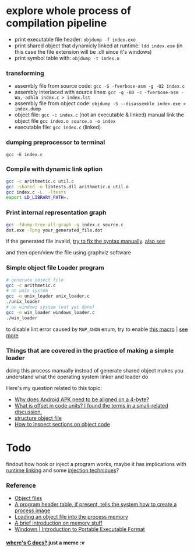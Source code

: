 # explore whole process of compilation pipeline

- print executable file header: `objdump -f index.exe`
- print shared object that dynamicly linked at runtime: `ldd index.exe` (in this case the file extension will be .dll since it's windows)
- print symbol table with: `objdump -t index.o`

### transforming

- assembly file from source code: `gcc -S -fverbose-asm -g -O2 index.c`
- assembly interlaced with source lines: `gcc -g -O0 -c -fverbose-asm -Wa,-adhln index.c > index.lst`
- assembly file from object code: `objdump -S --disassemble index.exe > index.dump`
- object file: `gcc -c index.c` (not an executable & linked) manual link the object file `gcc index.o source.o -o index`
- executable file: `gcc index.c` (linked)

### dumping preprocessor to terminal

`gcc -E index.c`

### Compile with dynamic link option

```bash
gcc -c arithmetic.c util.c
gcc -shared -o libtests.dll arithmetic.o util.o
gcc index.c -L. -ltests
export LD_LIBRARY_PATH=.
```

### Print internal representation graph

```bash
gcc -fdump-tree-all-graph -g index.c source.c
dot.exe -Tpng your_generated_file.dot
```

if the generated file invalid, [try to fix the syntax manually](https://stackoverflow.com/questions/67247147/graphviz-doesnt-understand-gcc-output). [also see](https://t.me/CCpp_Indonesia/74516)

and then open/view the file using graphviz software

### Simple object file Loader program

```bash
# generate object file
gcc -c arithmetic.c
# on unix system
gcc -o unix_loader unix_loader.c
./unix_loader
# on windows system (not yet done)
gcc -o win_loader windows_loader.c
./win_loader
```

to disable lint error caused by `MAP_ANON` enum, try to enable [this macro](https://ftp.gnu.org/old-gnu/Manuals/glibc-2.2.3/html_node/libc_13.html#:~:text=should%20be%20defined.-,Macro%3A%20_GNU_SOURCE,-If%20you%20define) | [see more](https://unix.stackexchange.com/questions/498176/how-does-use-misc-referenced-in-glibc-work)

### Things that are covered in the practice of making a simple loader

doing this process manually instead of generate shared object makes you understand what the operating system linker and loader do

Here's my question related to this topic:

- [Why does Android APK need to be aligned on a 4-byte?](https://www.quora.com/Why-does-Android-APK-need-to-be-aligned-on-a-4-byte)
- [What is offset in code units? I found the terms in a smali-related discussion.](https://www.quora.com/What-is-offset-in-code-units-I-found-the-terms-in-a-smali-related-discussion)
- [structure object file](https://t.me/idcplc/243299/246739)
- [How to inspect sections on object code](https://github.com/hasherezade/pe-bear/issues/34)

# Todo

findout how hook or inject a program works, maybe it has implications with [runtime linking](https://noise.getoto.net/2021/03/02/how-to-execute-an-object-file-part-1/#:~:text=process%20is%20called-,runtime%20linking,-%3A%20when%20our%20executable) and some [injection techniques](https://twitter.com/C5pider/status/1555256782590775298#:~:text=Injection%20Techniques)?

### Reference

- [Object files](https://paperbun.org/c-object-files-and-memory-layout-erprd7vfkaao/)
- [A program header table, if present, tells the system how to create a process image](https://docs.oracle.com/cd/E19683-01/817-3677/chapter6-46512/index.html#:~:text=A%20program%20header%20table%2C%20if%20present%2C%20tells%20the%20system%20how%20to%20create%20a%20process%20image)
- [Loading an object file into the process memory](https://noise.getoto.net/2021/03/02/how-to-execute-an-object-file-part-1/#:~:text=Loading%20an%20object%20file%20into%20the%20process%20memory)
- [A brief introduction on memory stuff](https://www.youtube.com/watch?v=p9yZNLeOj4s&ab_channel=ComputerScience)
- [Windown | Introduction to Portable Executable Format](https://0xrick.github.io/categories/#win-internals)

#### [where's C docs?](https://t.me/GNUWeeb/322371) just a meme :v
